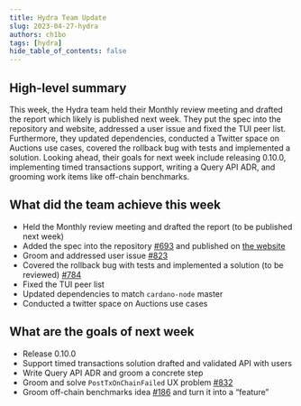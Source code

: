 ```yaml
---
title: Hydra Team Update
slug: 2023-04-27-hydra
authors: ch1bo
tags: [hydra]
hide_table_of_contents: false
---
```


## High-level summary

This week, the Hydra team held their Monthly review meeting and drafted the
report which likely is published next week. They put the spec into the
repository and website, addressed a user issue and fixed the TUI peer list.
Furthermore, they updated dependencies, conducted a Twitter space on Auctions
use cases, covered the rollback bug with tests and implemented a solution.
Looking ahead, their goals for next week include releasing 0.10.0, implementing
timed transactions support, writing a Query API ADR, and grooming work items
like off-chain benchmarks.

## What did the team achieve this week

-   Held the Monthly review meeting and drafted the report (to be published next week)
-   Added the spec into the repository
    [#693](https://github.com/input-output-hk/hydra/issues/693) and published on
    [the
    website](https://hydra.family/head-protocol/unstable/core-concepts/specification)
-   Groom and addressed user issue [#823](https://github.com/input-output-hk/hydra/issues/823)
-   Covered the rollback bug with tests and implemented a solution (to be reviewed) [#784](https://github.com/input-output-hk/hydra/issues/784)
-   Fixed the TUI peer list
-   Updated dependencies to match `cardano-node` master
-   Conducted a twitter space on Auctions use cases

## What are the goals of next week

-   Release 0.10.0
-   Support timed transactions solution drafted and validated API with users
-   Write Query API ADR and groom a concrete step
-   Groom and solve `PostTxOnChainFailed` UX problem [#832](https://github.com/input-output-hk/hydra/issues/832)
-   Groom off-chain benchmarks idea [#186](https://github.com/input-output-hk/hydra/issues/186) and turn it into a &ldquo;feature&rdquo;
